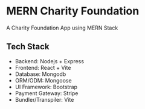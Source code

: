 # MERN Charity Foundation
A Charity Foundation App using MERN Stack

## Tech Stack
- Backend: Nodejs + Express
- Frontend: React + Vite
- Database: Mongodb
- ORM/ODM: Mongoose
- UI Framework: Bootstrap
- Payment Gateway: Stripe
- Bundler/Transpiler: Vite
